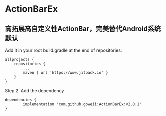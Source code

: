 # ActionBarEx
## 高拓展高自定义性ActionBar，完美替代Android系统默认

Add it in your root build.gradle at the end of repositories:

	allprojects {
		repositories {
			...
			maven { url 'https://www.jitpack.io' }
		}
	}
Step 2. Add the dependency

	dependencies {
	        implementation 'com.github.goweii:ActionBarEx:v2.0.1'
	}
